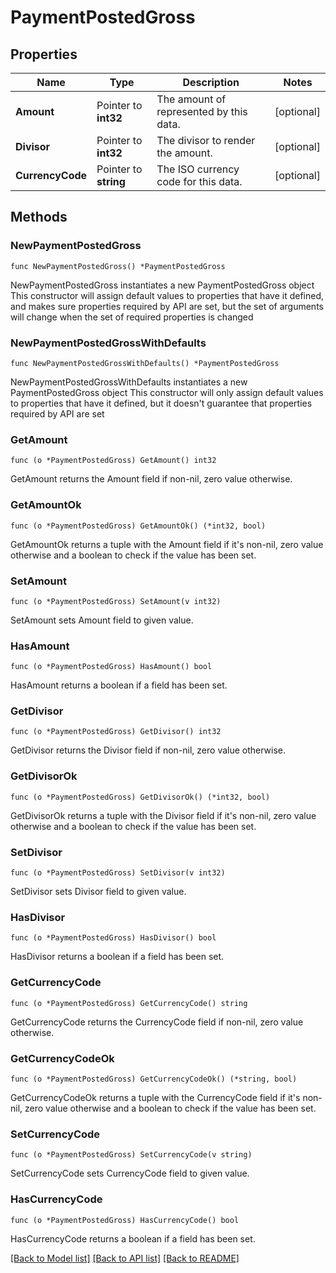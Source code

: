# PaymentPostedGross

## Properties

Name | Type | Description | Notes
------------ | ------------- | ------------- | -------------
**Amount** | Pointer to **int32** | The amount of represented by this data. | [optional] 
**Divisor** | Pointer to **int32** | The divisor to render the amount. | [optional] 
**CurrencyCode** | Pointer to **string** | The ISO currency code for this data. | [optional] 

## Methods

### NewPaymentPostedGross

`func NewPaymentPostedGross() *PaymentPostedGross`

NewPaymentPostedGross instantiates a new PaymentPostedGross object
This constructor will assign default values to properties that have it defined,
and makes sure properties required by API are set, but the set of arguments
will change when the set of required properties is changed

### NewPaymentPostedGrossWithDefaults

`func NewPaymentPostedGrossWithDefaults() *PaymentPostedGross`

NewPaymentPostedGrossWithDefaults instantiates a new PaymentPostedGross object
This constructor will only assign default values to properties that have it defined,
but it doesn't guarantee that properties required by API are set

### GetAmount

`func (o *PaymentPostedGross) GetAmount() int32`

GetAmount returns the Amount field if non-nil, zero value otherwise.

### GetAmountOk

`func (o *PaymentPostedGross) GetAmountOk() (*int32, bool)`

GetAmountOk returns a tuple with the Amount field if it's non-nil, zero value otherwise
and a boolean to check if the value has been set.

### SetAmount

`func (o *PaymentPostedGross) SetAmount(v int32)`

SetAmount sets Amount field to given value.

### HasAmount

`func (o *PaymentPostedGross) HasAmount() bool`

HasAmount returns a boolean if a field has been set.

### GetDivisor

`func (o *PaymentPostedGross) GetDivisor() int32`

GetDivisor returns the Divisor field if non-nil, zero value otherwise.

### GetDivisorOk

`func (o *PaymentPostedGross) GetDivisorOk() (*int32, bool)`

GetDivisorOk returns a tuple with the Divisor field if it's non-nil, zero value otherwise
and a boolean to check if the value has been set.

### SetDivisor

`func (o *PaymentPostedGross) SetDivisor(v int32)`

SetDivisor sets Divisor field to given value.

### HasDivisor

`func (o *PaymentPostedGross) HasDivisor() bool`

HasDivisor returns a boolean if a field has been set.

### GetCurrencyCode

`func (o *PaymentPostedGross) GetCurrencyCode() string`

GetCurrencyCode returns the CurrencyCode field if non-nil, zero value otherwise.

### GetCurrencyCodeOk

`func (o *PaymentPostedGross) GetCurrencyCodeOk() (*string, bool)`

GetCurrencyCodeOk returns a tuple with the CurrencyCode field if it's non-nil, zero value otherwise
and a boolean to check if the value has been set.

### SetCurrencyCode

`func (o *PaymentPostedGross) SetCurrencyCode(v string)`

SetCurrencyCode sets CurrencyCode field to given value.

### HasCurrencyCode

`func (o *PaymentPostedGross) HasCurrencyCode() bool`

HasCurrencyCode returns a boolean if a field has been set.


[[Back to Model list]](../README.md#documentation-for-models) [[Back to API list]](../README.md#documentation-for-api-endpoints) [[Back to README]](../README.md)


